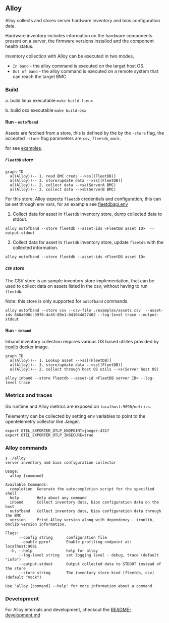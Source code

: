 ## Alloy

Alloy collects and stores server hardware inventory and bios configuration data.

Hardware inventory includes information on the hardware components present on a server,
the firmware versions installed and the component health status.

Inventory collection with Alloy can be executed in two modes,
 - `In band` - the alloy command is executed on the target host OS.
 - `Out of band` - the alloy command is executed on a remote system that can reach the target BMC.


### Build

a. build linux executable
`make build-linux`

b. build osx executable
`make build-osx`

#### Run - `outofband`

Assets are fetched from a store, this is defined by the by the `-store` flag,
the accepted `-store` flag parameters are `csv`, `fleetdb`, `mock`.

for see [examples](examples/assets.csv).

##### `FleetDB` store

```mermaid
graph TD
  a((Alloy))-- 1. read BMC creds -->ss[(FleetDB)]
  a((Alloy))-- 3. store/update data -->ss[(FleetDB)]
  a((Alloy))-- 2. collect data -->sa(ServerA BMC)
  a((Alloy))-- 2. collect data -->sb(ServerB BMC)
```

For this store, Alloy expects `fleetdb` credentials and configuration,
this can be set through env vars, for an example see [fleetdbapi.env](./examples/fleetdbapi.env)

1. Collect data for asset in `fleetdb` inventory store, dump collected data to stdout.

```
alloy outofband --store fleetdb --asset-ids <FleetDB asset ID>  --output-stdout
```

2. Collect data for asset in `fleetdb` inventory store, update `fleetdb` with the collected information.
```
alloy outofband --store fleetdb --asset-ids <FleetDB asset ID>
```

##### `CSV` store

The CSV store is an sample inventory store implementation, that can be used to collect data on assets
listed in the csv, without having to run `fleetdb`.

Note: this store is only supported for `outofband` commands.

```
alloy outofband --store csv --csv-file ./examples/assets.csv  --asset-ids 6b8a090c-39f0-4c45-89e1-041044d27402 --log-level trace --output-stdout
```

#### Run - `inband`

Inband inventory collection requires various OS based utilites provided by [ironlib](https://github.com/metal-toolbox/ironlib) docker image.


```mermaid
graph TD
  a((Alloy))-- 1. Lookup asset -->ss[(FleetDB)]
  a((Alloy))-- 3. store/update data -->ss[(FleetDB)]
  a((Alloy))-- 2. collect through host OS utils -->s(Server host OS)
```


```
alloy inband --store fleetdb --asset-id <FleetDB server ID> --log-level trace
```

### Metrics and traces

Go runtime and Alloy metrics are exposed on `localhost:9090/metrics`.

Telementry can be collected by setting env variables to point to the
opentelemetry collector like Jaeger.

```
export OTEL_EXPORTER_OTLP_ENDPOINT=jaeger:4317
export OTEL_EXPORTER_OTLP_INSECURE=true
```

### Alloy commands

```
❯ ./alloy
server inventory and bios configuration collector

Usage:
  alloy [command]

Available Commands:
  completion  Generate the autocompletion script for the specified shell
  help        Help about any command
  inband      Collect inventory data, bios configuration data on the host
  outofband   Collect inventory data, bios configuration data through the BMC
  version     Print Alloy version along with dependency - ironlib, bmclib version information.

Flags:
      --config string      configuration file
      --enable-pprof       Enable profiling endpoint at: localhost:9091
  -h, --help               help for alloy
      --log-level string   set logging level - debug, trace (default "info")
      --output-stdout      Output collected data to STDOUT instead of the store
      --store string       The inventory store kind (fleetdb, csv) (default "mock")

Use "alloy [command] --help" for more information about a command.
```

### Development

For Alloy internals and development, checkout the [README-development.md](docs/README-development.md)
